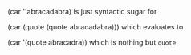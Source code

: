 (car ''abracadabra) is just syntactic sugar for

(car (quote (quote abracadabra))) which evaluates to

(car '(quote abracadra)) which is nothing but `quote`

